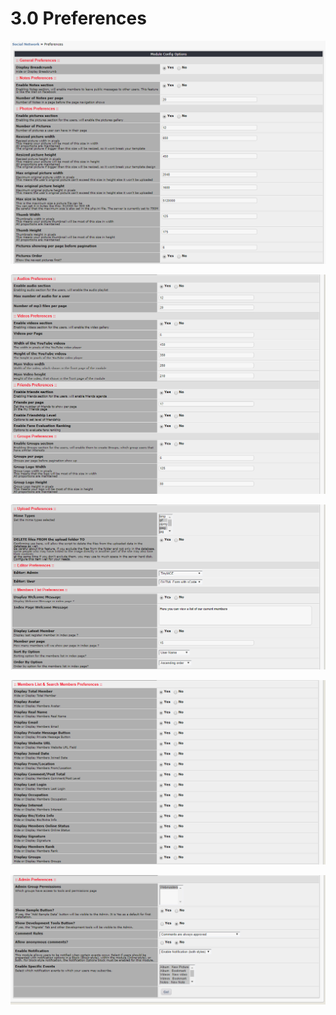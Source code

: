 # 3.0 Preferences


![](.3preferences_images/6f526f3d.png)

![](.3preferences_images/c0ac7eff.png)

![](.3preferences_images/3124c697.png)

![](.3preferences_images/3f91c6d7.png)

![](.3preferences_images/8be2cf4a.png)
